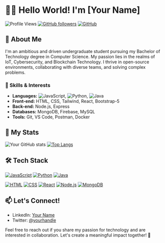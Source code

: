 # 👩‍💻 Hello World! I'm [Your Name]

![Profile Views](https://komarev.com/ghpvc/?username=your-username&color=green) [![GitHub followers](https://img.shields.io/github/followers/your-username?style=social)](https://github.com/your-username) [![GitHub](https://img.shields.io/github/license/your-username/your-repository)](https://github.com/your-username/your-repository/blob/main/LICENSE)

## 🚀 About Me
I'm an ambitious and driven undergraduate student pursuing my Bachelor of Technology degree in Computer Science. My passion lies in the realms of IoT, Cybersecurity, and Blockchain Technology. I thrive in open-source environments, collaborating with diverse teams, and solving complex problems.

### 🌟 Skills & Interests
- **Languages:** ![JavaScript](https://img.shields.io/badge/JavaScript-★★★★☆-yellow), ![Python](https://img.shields.io/badge/Python-★★★★☆-blue), ![Java](https://img.shields.io/badge/Java-★★★☆☆-red)
- **Front-end:** HTML, CSS, Tailwind, React, Bootstrap-5
- **Back-end:** Node.js, Express
- **Databases:** MongoDB, Firebase, MySQL
- **Tools:** Git, VS Code, Postman, Docker

## 🧠 My Stats
![Your GitHub stats](https://github-readme-stats.vercel.app/api?username=your-username&show_icons=true&theme=radical)
[![Top Langs](https://github-readme-stats.vercel.app/api/top-langs/?username=your-username&layout=compact&theme=radical)](https://github.com/your-username/github-readme-stats)

## 🛠️ Tech Stack
[![JavaScript](https://img.shields.io/badge/JavaScript-★★★★☆-yellow)](https://www.javascript.com/)
[![Python](https://img.shields.io/badge/Python-★★★★☆-blue)](https://www.python.org/)
[![Java](https://img.shields.io/badge/Java-★★★☆☆-red)](https://www.java.com/)

[![HTML](https://img.shields.io/badge/HTML-★★★★☆-orange)](https://developer.mozilla.org/en-US/docs/Web/HTML)
[![CSS](https://img.shields.io/badge/CSS-★★★☆☆-purple)](https://developer.mozilla.org/en-US/docs/Web/CSS)
[![React](https://img.shields.io/badge/React-★★★☆☆-lightgrey)](https://reactjs.org/)
[![Node.js](https://img.shields.io/badge/Node.js-★★★★☆-green)](https://nodejs.org/)
[![MongoDB](https://img.shields.io/badge/MongoDB-★★★☆☆-brightgreen)](https://www.mongodb.com/)

## 📫 Let's Connect!
- LinkedIn: [Your Name](https://www.linkedin.com/in/your-name/)
- Twitter: [@yourhandle](https://twitter.com/yourhandle)

Feel free to reach out if you share my passion for technology and are interested in collaboration. Let's create a meaningful impact together! 🌟
